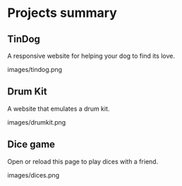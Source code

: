 # Projects summary

## TinDog

A responsive website for helping your dog to find its love.

images/tindog.png

## Drum Kit

A website that emulates a drum kit.

images/drumkit.png

## Dice game

Open or reload this page to play dices with a friend.

images/dices.png
